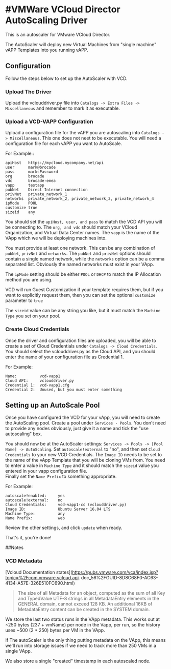 #VMWare VCloud Director AutoScaling Driver
============

This is an autoscaler for VMware VCloud Director.  

The AutoScaler will deploy new Virtual Machines from "single machine" vAPP Templates into you running vAPP.

## Configuration

Follow the steps below to set up the AutoScaler with VCD.

### Upload The Driver

Upload the vclouddriver.py file into `Catalogs -> Extra Files -> Miscellaneous` and remember to mark it as executable.

### Upload a VCD-VAPP Configuration

Upload a configuration file for the vAPP you are autoscaling into `Catalogs -> Miscellaneous`. This one does
not neet to be executable. You will need a configuration file for each vAPP you want to AutoScale.  

For Example::  

```
apiHost   https://mycloud.mycompany.net/api
user      mark@brocade
pass      marksPassword
org       brocade
vdc       brocade-emea
vapp      testapp
pubNet    Direct Internet connection
privNet   private_network_1
networks  private_network_2, private_network_3, private_network_4
ipMode    POOL
customize true
sizeid    any
```

You should set the `apiHost, user, and pass` to match the VCD API you will be connecting to. The `org, and vdc`
should match your VCloud Organization, and Virtual Data Center names. The `vapp` is the name of the VApp which
we will be deploying machines into.  

You must provide at least one network. This can be any combination of `pubNet`, `privNet` and `networks`. 
The `pubNet` and `privNet` options should contain a single named network, while the `networks` option can be a
comma separated list. Obviously the named networks must exist in your VApp.  

The `ipMode` setting should be either `POOL` or `DHCP` to match the IP Allocation method you are using.  

VCD will run Guest Customization if your template requires them, but if you want to explicitly request them, 
then you can set the optional `customize` parameter to `true` 

The `sizeid` value can be any string you like, but it must match the `Machine Type` you set on your pool.  

### Create Cloud Credentials

Once the driver and configuration files are uploaded, you will be able to create a set of Cloud Credentials under 
`Catalogs -> Cloud Credentials`. You should select the vclouddriver.py as the Cloud API, and you should enter the
name of your configuration file as Credential 1.  

For Example:
```
Name:          vcd-vapp1
Cloud API:     vclouddriver.py
Credential 1:  vcd-vapp1.cfg
Credential 2:  Unused, but you must enter something
```

## Setting up an AutoScale Pool

Once you have configured the VCD for your vApp, you will need to create the AutoScaling pool. Create a pool under
`Services - Pools`. You don't need to provide any nodes obviously, just give it a name and tick the "use autoscaling"
box.  

You should now be at the AutoScaler settings: `Services -> Pools -> [Pool Name] -> AutoScaling`. Set `autoscale!external`
to "no", and then set `Cloud Credentials` to your new VCD Credentials. The `Image ID` needs to be set to the name of the
vApp Template that you will be cloning VMs from. You need to enter a value in `Machine Type` and it should match the
`sizeid` value you entered in your vapp configuration file.  
Finally set the `Name Prefix` to something appropriate.  

For Example:
```
autoscale!enabled:     yes
autoscale!external:    no
Cloud Credentials:     vcd-vapp1-cc (vclouddriver.py)
Image ID:              Ubuntu Server 16.04 LTS
Machine Type:          any
Name Prefix:           web
```

Review the other settings, and click `update` when ready.

That's it, you're done!

##Notes

### VCD Metadata
[Vcloud Documentation states](https://pubs.vmware.com/vca/index.jsp?topic=%2Fcom.vmware.vcloud.api.
doc_56%2FGUID-8D8C68F0-AC63-4134-A57E-326E510FC690.html)
> The size of all Metadata for an object, computed as the sum of all Key and TypedValue UTF-8 strings in all 
> MetadataEntry elements in the GENERAL domain, cannot exceed 128 KB. An additional 16KB of MetadataEntry 
> content can be created in the SYSTEM domain.

We store the last two status runs in the VApp metadata. This works out at ~250 bytes (237 + vmName) per node
in the Vapp, per run, so the history uses ~500 (2 * 250) bytes per VM in the VApp.  

If The autoScaler is the only thing putting metadata on the VApp, this means we'll run into storage issues
if we need to track more than 250 VMs in a single VApp.

We also store a single "created" timestamp in each autoscaled node.

